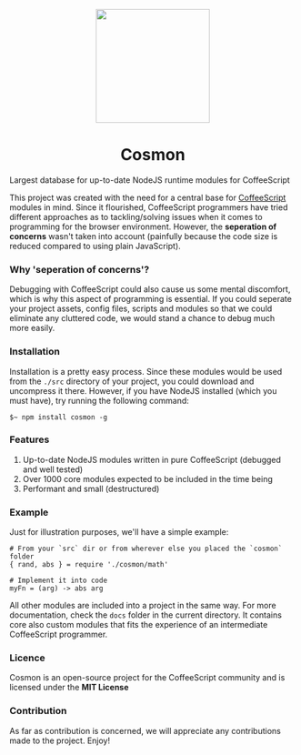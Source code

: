 <p align='center'>
    <img height='200px' src='https://github.com/bukharim96/cosmon/blob/master/cosmon-logo.png' />
</p>
<h1 align='center'>Cosmon</h1>
<p>Largest database for up-to-date NodeJS runtime modules for CoffeeScript</p>

This project was created with the need for a central base for [CoffeeScript](https://github.com/jashkenas/coffeescript) modules in mind. Since it flourished, CoffeeScript programmers have tried different approaches as to tackling/solving issues when it comes to programming for the browser environment. However, the **seperation of concerns** wasn't taken into account (painfully because the code size is reduced compared to using plain JavaScript).

### Why 'seperation of concerns'?

Debugging with CoffeeScript could also cause us some mental discomfort, which is why this aspect of programming is essential. If you could seperate your project assets, config files, scripts and modules so that we could eliminate any cluttered code, we would stand a chance to debug much more easily.

### Installation

Installation is a pretty easy process. Since these modules would be used from the `./src` directory of your project, you could download and uncompress it there. However, if you have NodeJS installed (which you must have), try running the following command:

    $~ npm install cosmon -g

### Features

 1. Up-to-date NodeJS modules written in pure CoffeeScript (debugged and well tested)
 2. Over 1000 core modules expected to be included in the time being
 3. Performant and small (destructured)

### Example
Just for illustration purposes, we'll have a simple example:

    # From your `src` dir or from wherever else you placed the `cosmon` folder
    { rand, abs } = require './cosmon/math'
    
    # Implement it into code
    myFn = (arg) -> abs arg
    
All other modules are included into a project in the same way. For more documentation, check the `docs` folder in the current directory. It contains core also custom modules that fits the experience of an intermediate CoffeeScript programmer.

### Licence

Cosmon is an open-source project for the CoffeeScript community and is licensed under the **MIT License**

### Contribution
As far as contribution is concerned, we will appreciate any contributions made to the project. Enjoy!
